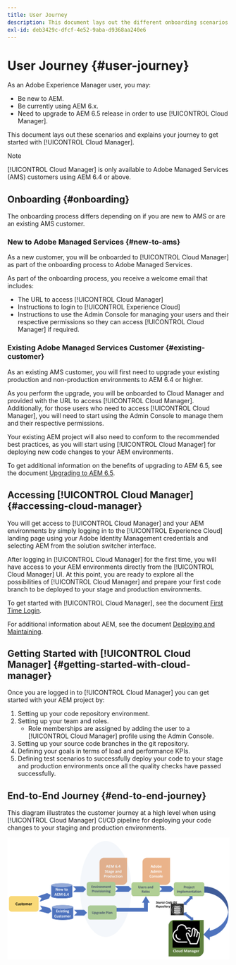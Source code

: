 ```yaml
---
title: User Journey
description: This document lays out the different onboarding scenarios and explains your getting started journey with Cloud Manager.
exl-id: deb3429c-dfcf-4e52-9aba-d9368aa240e6
---
```


# User Journey {#user-journey}

As an Adobe Experience Manager user, you may:

* Be new to AEM.
* Be currently using AEM 6.x.
* Need to upgrade to AEM 6.5 release in order to use [!UICONTROL Cloud Manager].

This document lays out these scenarios and explains your journey to get started with [!UICONTROL Cloud Manager].

>[!NOTE]
>
>[!UICONTROL Cloud Manager] is only available to Adobe Managed Services (AMS) customers using AEM 6.4 or above.

## Onboarding {#onboarding}

The onboarding process differs depending on if you are new to AMS or are an existing AMS customer.

### New to Adobe Managed Services {#new-to-ams}

As a new customer, you will be onboarded to [!UICONTROL Cloud Manager] as part of the onboarding process to Adobe Managed Services.

As part of the onboarding process, you receive a welcome email that includes:

* The URL to access [!UICONTROL Cloud Manager]
* Instructions to login to [!UICONTROL Experience Cloud] 
* Instructions to use the Admin Console for managing your users and their respective permissions so they can access [!UICONTROL Cloud Manager] if required.

### Existing Adobe Managed Services Customer {#existing-customer}

As an existing AMS customer, you will first need to upgrade your existing production and non-production environments to AEM 6.4 or higher.

As you perform the upgrade, you will be onboarded to Cloud Manager and provided with the URL to access [!UICONTROL Cloud Manager]. Additionally, for those users who need to access [!UICONTROL Cloud Manager], you will need to start using the Admin Console to manage them and their respective permissions.

Your existing AEM project will also need to conform to the recommended best practices, as you will start using [!UICONTROL Cloud Manager] for deploying new code changes to your AEM environments.

To get additional information on the benefits of upgrading to AEM 6.5, see the document [Upgrading to AEM 6.5](https://experienceleague.adobe.com/docs/experience-manager-65/deploying/upgrading/upgrade.html).

## Accessing [!UICONTROL Cloud Manager] {#accessing-cloud-manager}

You will get access to [!UICONTROL Cloud Manager] and your AEM environments by simply logging in to the [!UICONTROL Experience Cloud] landing page using your Adobe Identity Management credentials and selecting AEM from the solution switcher interface.

After logging in [!UICONTROL Cloud Manager] for the first time, you will have access to your AEM environments directly from the [!UICONTROL Cloud Manager] UI. At this point, you are ready to explore all the possibilities of [!UICONTROL Cloud Manager] and prepare your first code branch to be deployed to your stage and production environments.

To get started with [!UICONTROL Cloud Manager], see the document [First Time Login](/help/getting-started/first-time-login.md).

For additional information about AEM, see the document [Deploying and Maintaining](https://experienceleague.adobe.com/docs/experience-manager-65/deploying/deploying/deploy.html).

## Getting Started with [!UICONTROL Cloud Manager] {#getting-started-with-cloud-manager}

Once you are logged in to [!UICONTROL Cloud Manager] you can get started with your AEM project by:

1. Setting up your code repository environment.
1. Setting up your team and roles.
   * Role memberships are assigned by adding the user to a [!UICONTROL Cloud Manager] profile using the Admin Console.
1. Setting up your source code branches in the git repository.
1. Defining your goals in terms of load and performance KPIs.
1. Defining test scenarios to successfully deploy your code to your stage and production environments once all the quality checks have passed successfully.

## End-to-End Journey {#end-to-end-journey}

This diagram illustrates the customer journey at a high level when using [!UICONTROL Cloud Manager] CI/CD pipeline for deploying your code changes to your staging and production environments.

![End-to-end journey](/help/assets/screen_shot_2018-05-15at124004pm.png)
